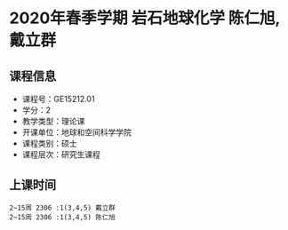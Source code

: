 # 2020年春季学期 岩石地球化学 陈仁旭, 戴立群






## 课程信息

- 课程号：GE15212.01
- 学分：2
- 教学类型：理论课
- 开课单位：地球和空间科学学院
- 课程类别：硕士
- 课程层次：研究生课程

## 上课时间

```
2~15周 2306 :1(3,4,5) 戴立群
2~15周 2306 :1(3,4,5) 陈仁旭
```

